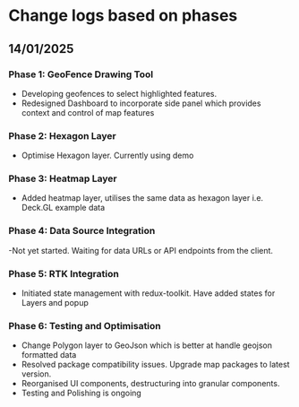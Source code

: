 # Change logs based on phases

## 14/01/2025

### Phase 1: GeoFence Drawing Tool

- Developing geofences to select highlighted features.
- Redesigned Dashboard to incorporate side panel which provides context and control of map features

### Phase 2: Hexagon Layer

- Optimise Hexagon layer. Currently using demo

### Phase 3: Heatmap Layer

- Added heatmap layer, utilises the same data as hexagon layer i.e. Deck.GL example data

### Phase 4: Data Source Integration

-Not yet started. Waiting for data URLs or API endpoints from the client.

### Phase 5: RTK Integration

- Initiated state management with redux-toolkit. Have added states for Layers and popup

### Phase 6: Testing and Optimisation

- Change Polygon layer to GeoJson which is better at handle geojson formatted data
- Resolved package compatibility issues. Upgrade map packages to latest version.
- Reorganised UI components, destructuring into granular components.
- Testing and Polishing is ongoing
